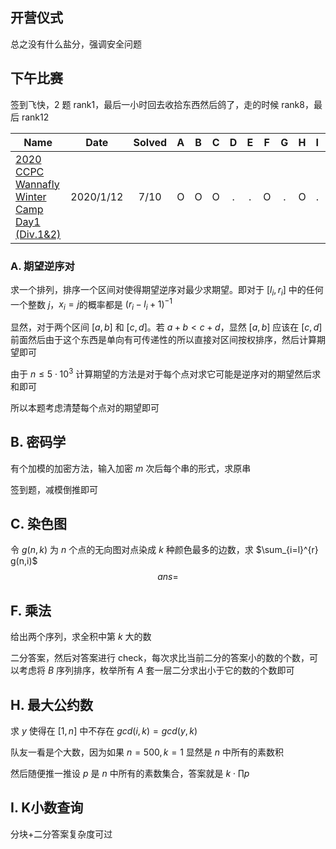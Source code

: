 ## 开营仪式

总之没有什么盐分，强调安全问题



## 下午比赛

签到飞快，2 题 rank1，最后一小时回去收拾东西然后鸽了，走的时候 rank8，最后 rank12

| Name                                                         |   Date    | Solved |  A   |  B   |  C   |  D   |  E   |  F   |  G   |  H   |  I   |  J   |
| ------------------------------------------------------------ | :-------: | :----: | :--: | :--: | :--: | :--: | :--: | :--: | :--: | :--: | :--: | :--: |
| [2020 CCPC Wannafly Winter Camp Day1 (Div.1&2)](https://pintia.cn/problem-sets/1216205439967371264) | 2020/1/12 |  7/10  |  O   |  O   |  O   |  .   |  .   |  O   |  .   |  O   |  .   |  .   |



### A. 期望逆序对

求一个排列，排序一个区间对使得期望逆序对最少求期望。即对于 $[l_i,r_i]$ 中的任何一个整数 $j$，$x_i=j$的概率都是 $(r_i-l_i+1)^{-1}$

显然，对于两个区间 $[a,b]$ 和 $[c,d]$。若 $a + b < c + d$，显然  $[a,b]$ 应该在 $[c,d]$ 前面然后由于这个东西是单向有可传递性的所以直接对区间按权排序，然后计算期望即可

由于 $n\le 5\cdot 10^3$ 计算期望的方法是对于每个点对求它可能是逆序对的期望然后求和即可

所以本题考虑清楚每个点对的期望即可



## B. 密码学

有个加模的加密方法，输入加密 $m$ 次后每个串的形式，求原串

签到题，减模倒推即可



## C. 染色图

令 $g(n,k)$ 为 $n$ 个点的无向图对点染成 $k$ 种颜色最多的边数，求 $\sum_{i=l}^{r} g(n,i)$
$$
ans = 
$$


## F. 乘法

给出两个序列，求全积中第 $k$ 大的数

二分答案，然后对答案进行 check，每次求比当前二分的答案小的数的个数，可以考虑将 $B$ 序列排序，枚举所有 $A$ 套一层二分求出小于它的数的个数即可



## H. 最大公约数

求 $y$ 使得在 $[1,n]$ 中不存在 $gcd(i,k)=gcd(y,k)$

队友一看是个大数，因为如果 $n=500, k=1$ 显然是 $n$ 中所有的素数积

然后随便推一推设 $p$ 是 $n$ 中所有的素数集合，答案就是 $k \cdot \prod p$



## I. K小数查询

分块+二分答案复杂度可过